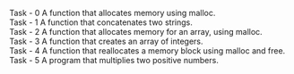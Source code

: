 Task - 0 A function that allocates memory using malloc. <br>
Task - 1  A function that concatenates two strings. <br>
Task - 2 A function that allocates memory for an array, using malloc. <br>
Task - 3 A function that creates an array of integers. <br>
Task - 4 A function that reallocates a memory block using malloc and free. <br>
Task - 5  A program that multiplies two positive numbers. <br>
